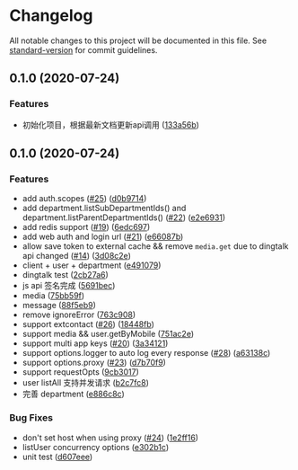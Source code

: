 # Changelog

All notable changes to this project will be documented in this file. See [standard-version](https://github.com/conventional-changelog/standard-version) for commit guidelines.

## 0.1.0 (2020-07-24)


### Features

* 初始化项目，根据最新文档更新api调用 ([133a56b](https://github.com/imbooo/dingtalk.js/commit/133a56b66870cd76d4d03f0bf228c44ac471f4b1))

## 0.1.0 (2020-07-24)


### Features

* add auth.scopes ([#25](http://github.com//undefined/issues/25)) ([d0b9714](http://github.com///commit/d0b9714f6d9a763c3d553eeda71308c98d62e77f))
* add department.listSubDepartmentIds() and department.listParentDepartmentIds() ([#22](http://github.com//undefined/issues/22)) ([e2e6931](http://github.com///commit/e2e69319f0a6953ed0da916b616d8d8e1e1b8406))
* add redis support ([#19](http://github.com//undefined/issues/19)) ([6edc697](http://github.com///commit/6edc6978f75eed8c860078c6ec724d9a4e5b8e17))
* add web auth and login url ([#21](http://github.com//undefined/issues/21)) ([e66087b](http://github.com///commit/e66087b3c74b898e894ffe11583339a6fa03b65f))
* allow save token to external cache && remove `media.get` due to dingtalk api changed ([#14](http://github.com//undefined/issues/14)) ([3d08c2e](http://github.com///commit/3d08c2e99f971298f174e80e61522021d475e0a0))
* client + user + department ([e491079](http://github.com///commit/e491079ab4063ec02c49b062388ccde1413cd544))
* dingtalk test ([2cb27a6](http://github.com///commit/2cb27a633ea327185f5e1edd00c443b12b2a2fb2))
* js api 签名完成 ([5691bec](http://github.com///commit/5691bec651322b8ae74b98a694d75b6871f11154))
* media ([75bb59f](http://github.com///commit/75bb59f168726b5a6d0d2350c9e0fc4ce7ff33ae))
* message ([88f5eb9](http://github.com///commit/88f5eb9aac9818230351029394e251688b8377e0))
* remove ignoreError ([763c908](http://github.com///commit/763c908322e4198255395ae0738fdc8580ce9f6f))
* support extcontact ([#26](http://github.com//undefined/issues/26)) ([18448fb](http://github.com///commit/18448fb978ae0f81b281dcf503d39069c0e00991))
* support media && user.getByMobile ([751ac2e](http://github.com///commit/751ac2eb4b1732c495e3ac2ccdf6e86aca8a0356))
* support multi app keys ([#20](http://github.com//undefined/issues/20)) ([3a34121](http://github.com///commit/3a341218734037f0f68b06632325cb46b185ffff))
* support options.logger to auto log every response ([#28](http://github.com//undefined/issues/28)) ([a63138c](http://github.com///commit/a63138c47f145d3c99500256a5b0e38247e2d8ab))
* support options.proxy ([#23](http://github.com//undefined/issues/23)) ([d7b70f9](http://github.com///commit/d7b70f9d259007cc2bb739843c450e39b333acf4))
* support requestOpts ([9cb3017](http://github.com///commit/9cb30174152c794f08e9bd6472e27e208b6c5bab))
* user listAll 支持并发请求 ([b2c7fc8](http://github.com///commit/b2c7fc83643d67aaec25411d5dbc61977ffe59f8))
* 完善 department ([e886c8c](http://github.com///commit/e886c8cfd77d0e41827e3868e96fa69ef2aeeb77))


### Bug Fixes

* don't set host when using proxy ([#24](http://github.com//undefined/issues/24)) ([1e2ff16](http://github.com///commit/1e2ff16cd5624b1b839fca5914255a520386791f))
* listUser concurrency options ([e302b1c](http://github.com///commit/e302b1c272d776c7f9b56a20b25bfcb689bd3080))
* unit test ([d607eee](http://github.com///commit/d607eeea6f60fd021242ce6cde6f5d05c299c969))
